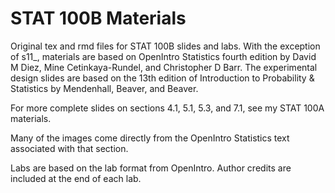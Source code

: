 # STAT 100B Materials

Original tex and rmd files for STAT 100B slides and labs. With the exception of s11_, materials are based on OpenIntro Statistics fourth edition by David M Diez, Mine Cetinkaya-Rundel, and Christopher D Barr. The experimental design slides are based on the 13th edition of Introduction to Probability & Statistics by Mendenhall, Beaver, and Beaver.

For more complete slides on sections 4.1, 5.1, 5.3, and 7.1, see my STAT 100A materials.

Many of the images come directly from the OpenIntro Statistics text associated with that section.

Labs are based on the lab format from OpenIntro. Author credits are included at the end of each lab.
